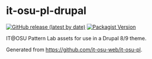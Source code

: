 # it-osu-pl-drupal

[![GitHub release (latest by date)](https://img.shields.io/github/v/release/it-osu-web/it-osu-pl-drupal)](https://github.com/it-osu-web/it-osu-pl-drupal) [![Packagist Version](https://img.shields.io/packagist/v/it-osu-web/it-osu-pl-drupal?color=orange)](https://packagist.org/packages/it-osu-web/it-osu-pl-drupal)

IT@OSU Pattern Lab assets for use in a Drupal 8/9 theme.

Generated from https://github.com/it-osu-web/it-osu-pl.
